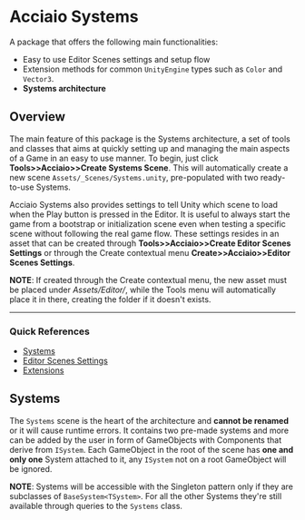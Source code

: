 # Acciaio Systems

A package that offers the following main functionalities:
- Easy to use Editor Scenes settings and setup flow
- Extension methods for common `UnityEngine` types such as `Color` and `Vector3`.
- **Systems architecture**

## Overview

The main feature of this package is the Systems architecture, a set of tools and classes that aims at quickly setting up and managing the main aspects of a Game in an easy to use manner. To begin, just click **Tools>>Acciaio>>Create Systems Scene**. This will automatically create a new scene `Assets/_Scenes/Systems.unity`, pre-populated with two ready-to-use Systems.

Acciaio Systems also provides settings to tell Unity which scene to load when the Play button is pressed in the Editor. It is useful to always start the game from a bootstrap or initialization scene even when testing a specific scene without following the real game flow. 
These settings resides in an asset that can be created through **Tools>>Acciaio>>Create Editor Scenes Settings** or through the Create contextual menu **Create>>Acciaio>>Editor Scenes Settings**. 

**NOTE**: If created through the Create contextual menu, the new asset must be placed under *Assets/Editor/*, while the Tools menu will automatically place it in there, creating the folder if it doesn't exists.
___
### Quick References

- [Systems](wiki/Systems.md)
- [Editor Scenes Settings](wiki/EditorScenesSettings.md)
- [Extensions](wiki/Extensions.md)

## Systems

The `Systems` scene is the heart of the architecture and **cannot be renamed** or it will cause runtime errors. It contains two pre-made systems and more can be added by the user in form of GameObjects with Components that derive from `ISystem`. Each GameObject in the root of the scene has **one and only one** System attached to it, any `ISystem` not on a root GameObject will be ignored.

**NOTE**: Systems will be accessible with the Singleton pattern only if they are subclasses of `BaseSystem<TSystem>`. For all the other Systems they're still available through queries to the `Systems` class.